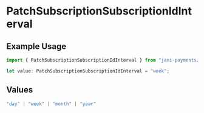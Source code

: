 # PatchSubscriptionSubscriptionIdInterval

## Example Usage

```typescript
import { PatchSubscriptionSubscriptionIdInterval } from "jani-payments/models/operations";

let value: PatchSubscriptionSubscriptionIdInterval = "week";
```

## Values

```typescript
"day" | "week" | "month" | "year"
```